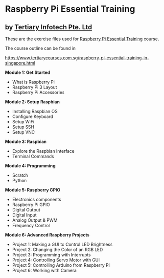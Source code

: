 # Raspberry Pi Essential Training
## by [Tertiary Infotech Pte. Ltd](https://www.tertiarycourses.com.sg/)

These are the exercise files used for [Raspberry Pi Essential Training](https://www.tertiarycourses.com.sg/raspberry-pi-essential-training-in-singapore.html) course. 

The course outline can be found in 

https://www.tertiarycourses.com.sg/raspberry-pi-essential-training-in-singapore.html

<p><strong>Module 1: Get Started</strong></p>
<ul>
<li>What is Raspberry Pi</li>
<li>Raspberry Pi 3 Layout</li>
<li>Raspberry Pi Accessories</li>
</ul>
<p><strong>Module 2: Setup Raspbian</strong></p>
<ul>
<li>Installing Raspbian OS</li>
<li>Configure Keyboard</li>
<li>Setup WiFi</li>
<li>Setup SSH</li>
<li>Setup VNC</li>
</ul>
<p><strong>Module 3: Raspbian</strong></p>
<ul>
<li>Explore the Raspbian Interface</li>
<li>Terminal Commands</li>
</ul>
<p><strong>Module 4: Programming</strong></p>
<ul>
<li>Scratch</li>
<li>Python</li>
</ul>
<p><strong>Module 5: Raspberry GPIO</strong></p>
<ul>
<li>Electronics components</li>
<li>Raspberry Pi GPIO</li>
<li>Digital Output</li>
<li>Digital Input</li>
<li>Analog Output &amp; PWM</li>
<li>Frequency Control</li>
</ul>
<p><strong>Module 6: Advanced Raspberry Projects</strong></p>
<ul>
<li>Project 1: Making a GUI to Control LED Brightness</li>
<li>Project 2: Changing the Color of an RGB LED</li>
<li>Project 3: Programming with Interrupts</li>
<li>Project 4: Controlling Servo Motor with GUI</li>
<li>Project 5: Controlling Arduino from Raspberry Pi</li>
<li>Project 6: Working with Camera</li>
</ul>
